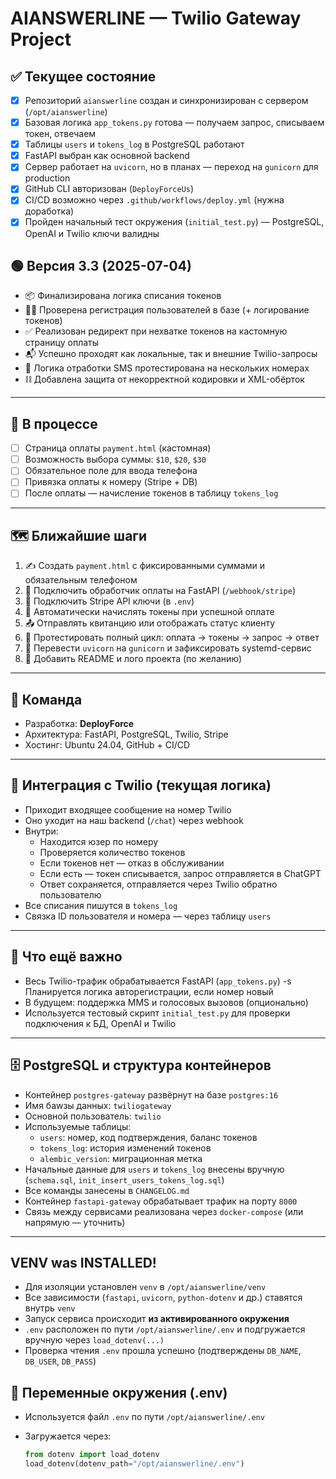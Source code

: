 # AIANSWERLINE — Twilio Gateway Project

## ✅ Текущее состояние

- [x] Репозиторий `aianswerline` создан и синхронизирован с сервером (`/opt/aianswerline`)
- [x] Базовая логика `app_tokens.py` готова — получаем запрос, списываем токен, отвечаем
- [x] Таблицы `users` и `tokens_log` в PostgreSQL работают
- [x] FastAPI выбран как основной backend
- [x] Сервер работает на `uvicorn`, но в планах — переход на `gunicorn` для production
- [x] GitHub CLI авторизован (`DeployForceUs`)
- [x] CI/CD возможно через `.github/workflows/deploy.yml` (нужна доработка)
- [x] Пройден начальный тест окружения (`initial_test.py`) — PostgreSQL, OpenAI и Twilio ключи валидны

## 🟢 Версия 3.3 (2025-07-04)

- 📦 Финализирована логика списания токенов
- 🧑‍💻 Проверена регистрация пользователей в базе (+ логирование токенов)
- ✅ Реализован редирект при нехватке токенов на кастомную страницу оплаты
- 📬 Успешно проходят как локальные, так и внешние Twilio-запросы
- 🧪 Логика отработки SMS протестирована на нескольких номерах
- ⛓️ Добавлена защита от некорректной кодировки и XML-обёрток
---

## 🔧 В процессе

- [ ] Страница оплаты `payment.html` (кастомная)
- [ ] Возможность выбора суммы: `$10`, `$20`, `$30`
- [ ] Обязательное поле для ввода телефона
- [ ] Привязка оплаты к номеру (Stripe + DB)
- [ ] После оплаты — начисление токенов в таблицу `tokens_log`

---

## 🗺️ Ближайшие шаги

1. ✍️ Создать `payment.html` с фиксированными суммами и обязательным телефоном
2. 🔄 Подключить обработчик оплаты на FastAPI (`/webhook/stripe`)
3. 🔐 Подключить Stripe API ключи (в `.env`)
4. 🧾 Автоматически начислять токены при успешной оплате
5. 📤 Отправлять квитанцию или отображать статус клиенту
6. 🧪 Протестировать полный цикл: оплата → токены → запрос → ответ
7. 🚀 Перевести `uvicorn` на `gunicorn` и зафиксировать systemd-сервис
8. 🧠 Добавить README и лого проекта (по желанию)

---

## 👥 Команда

- Разработка: **DeployForce**
- Архитектура: FastAPI, PostgreSQL, Twilio, Stripe
- Хостинг: Ubuntu 24.04, GitHub + CI/CD
---

## 📲 Интеграция с Twilio (текущая логика)

- Приходит входящее сообщение на номер Twilio
- Оно уходит на наш backend (`/chat`) через webhook
- Внутри:
  - Находится юзер по номеру
  - Проверяется количество токенов
  - Если токенов нет — отказ в обслуживании
  - Если есть — токен списывается, запрос отправляется в ChatGPT
  - Ответ сохраняется, отправляется через Twilio обратно пользователю
- Все списания пишутся в `tokens_log`
- Связка ID пользователя и номера — через таблицу `users`

---

## 🤖 Что ещё важно

- Весь Twilio-трафик обрабатывается FastAPI (`app_tokens.py`)
-s Планируется логика авторегистрации, если номер новый
- В будущем: поддержка MMS и голосовых вызовов (опционально)
- Используется тестовый скрипт `initial_test.py` для проверки подключения к БД, OpenAI и Twilio

---

## 🗄️ PostgreSQL и структура контейнеров

- Контейнер `postgres-gateway` развёрнут на базе `postgres:16`
- Имя баwзы данных: `twiliogateway`
- Основной пользователь: `twilio`
- Используемые таблицы:
  - `users`: номер, код подтверждения, баланс токенов
  - `tokens_log`: история изменений токенов
  - `alembic_version`: миграционная метка
- Начальные данные для `users` и `tokens_log` внесены вручную (`schema.sql`, `init_insert_users_tokens_log.sql`)
- Все команды занесены в `CHANGELOG.md`
- Контейнер `fastapi-gateway` обрабатывает трафик на порту `8000`
- Связь между сервисами реализована через `docker-compose` (или напрямую — уточнить)

---

## VENV was INSTALLED!
  
- Для изоляции установлен `venv` в `/opt/aianswerline/venv`
- Все зависимости (`fastapi`, `uvicorn`, `python-dotenv` и др.) ставятся внутрь `venv`
- Запуск сервиса происходит **из активированного окружения**
- `.env` расположен по пути `/opt/aianswerline/.env` и подгружается вручную через `load_dotenv(...)`
- Проверка чтения `.env` прошла успешно (подтверждены `DB_NAME`, `DB_USER`, `DB_PASS`)


## 🔐 Переменные окружения (.env)

- Используется файл `.env` по пути `/opt/aianswerline/.env`
- Загружается через:

  ```python
  from dotenv import load_dotenv
  load_dotenv(dotenv_path="/opt/aianswerline/.env")

